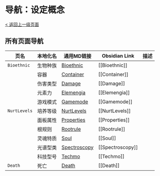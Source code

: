 # 导航：设定概念
[< 返回上一级页面](../README.md)

## 所有页面导航

| 页名           | 本地化名 | 通用MD链接                          | Obsidian Link    | 描述  |
| ------------ | ---- | ------------------------------- | ---------------- | --- |
| `Bioethnic`  | 生物种族 | [Bioethnic](Bioethnic.md)       | [[Bioethnic]]    |     |
|              | 容器   | [Container](Container.md)       | [[Container]]    |     |
|              | 伤害类型 | [Damage](Damage.md)             | [[Damage]]       |     |
|              | 元素力  | [Elemengia](Elemengia.md)       | [[Elemengia]]    |     |
|              | 游戏模式 | [Gamemode](Gamemode.md)         | [[Gamemode]]     |     |
| `NurtLevels` | 培养等级 | [NurtLevels](NurtLevels.md)     | [[NurtLevels]]   |     |
|              | 面板属性 | [Properties](Properties.md)     | [[Properties]]   |     |
|              | 根规则  | [Rootrule](Rootrule.md)         | [[Rootrule]]     |     |
|              | 灵魂特质 | [Soul](Soul.md)                 | [[Soul]]         |     |
|              | 光谱型类 | [Spectroscopy](Spectroscopy.md) | [[Spectroscopy]] |     |
|              | 科技型号 | [Techmo](Techmo.md)             | [[Techmo]]       |     |
| `Death`      | 死亡   | [Death](Death.md)               | [[Death]]        |     |


